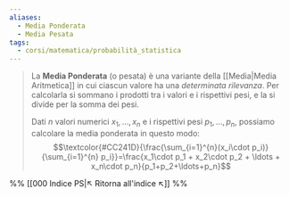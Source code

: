 ```yaml
---
aliases:
  - Media Ponderata
  - Media Pesata
tags:
  - corsi/matematica/probabilità_statistica
---
```


>La **Media Ponderata** (o pesata) è una variante della [[Media|Media Aritmetica]] in cui ciascun valore ha una *determinata rilevanza*. Per calcolarla si sommano i prodotti tra i valori e i rispettivi pesi, e la si divide per la somma dei pesi.
>
>Dati $n$ valori numerici $x_1,\dots, x_n$ e i rispettivi pesi $p_1,\dots,p_n$, possiamo calcolare la media ponderata in questo modo:
>$$\textcolor{#CC241D}{\frac{\sum_{i=1}^{n}(x_i\cdot p_i)}{\sum_{i=1}^{n} p_i}}=\frac{x_1\cdot p_1 + x_2\cdot p_2 + \ldots + x_n\cdot p_n}{p_1+p_2+\ldots+p_n}$$


%%
[[000 Indice PS|↖ Ritorna all'indice ↖]]
%%
